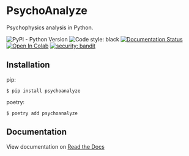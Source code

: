 # PsychoAnalyze

Psychophysics analysis in Python.

![PyPI - Python Version](https://img.shields.io/pypi/pyversions/psychoanalyze) 
![Code style: black](https://img.shields.io/badge/code%20style-black-000000.svg)
[![Documentation Status](https://readthedocs.org/projects/psychoanalyze/badge/?version=latest)](https://psychoanalyze.readthedocs.io/en/latest/?badge=latest)
[![Open In Colab](https://colab.research.google.com/assets/colab-badge.svg)](https://colab.research.google.com/github/schlich/psychoanalyze/blob/main/docs/notebook.ipynb)
[![security: bandit](https://img.shields.io/badge/security-bandit-yellow.svg)](https://github.com/PyCQA/bandit)



## Installation
pip:
```console
$ pip install psychoanalyze
```
poetry:
```console
$ poetry add psychoanalyze
```

## Documentation
View documentation on [Read the Docs](https://psychoanalyze.readthedocs.io/en/latest/)
